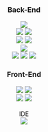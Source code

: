 <div align="center">
 <h3> Back-End</h3>
 <img src="https://img.shields.io/badge/java-4479A1?style=for-the-badge&logo=java&logoColor=white"><br>
 <img src="https://img.shields.io/badge/spring boot-6DB33F?style=for-the-badge&logo=springboot&logoColor=white">
 <img src="https://img.shields.io/badge/spring security-6DB33F?style=for-the-badge&logo=springsecurity&logoColor=white"><br>
 <img src="https://img.shields.io/badge/mysql-4479A1?style=for-the-badge&logo=mysql&logoColor=white">
 <img src="https://img.shields.io/badge/mybatis-4479A1?style=for-the-badge&logo=mybatis&logoColor=white">
<br>
 <img src="https://img.shields.io/badge/apachetomcat-F8DC75?style=for-the-badge&logo=apachetomcat&logoColor=white"><br>
 <img src="https://img.shields.io/badge/amazon rds-527FFF?style=for-the-badge&logo=amazonrds&logoColor=white">
 <img src="https://img.shields.io/badge/amazon ec2-FF9900?style=for-the-badge&logo=amazonec2&logoColor=white">
 <img src="https://img.shields.io/badge/centos-262577?style=for-the-badge&logo=centos&logoColor=white">
</div>

<div align="center">
<h3>Front-End</h3>
<img src="https://img.shields.io/badge/javascript-F7DF1E?style=for-the-badge&logo=javascript&logoColor=white">
<img src="https://img.shields.io/badge/jquery-0769AD?style=for-the-badge&logo=jquery&logoColor=white"> <br>
<img src="https://img.shields.io/badge/css-1572B6?style=for-the-badge&logo=css&logoColor=white">
<img src="https://img.shields.io/badge/html5-E34F26?style=for-the-badge&logo=html5&logoColor=white"> <br>
<br>
</div>
<div align="center">
IDE<br>
<img src="https://img.shields.io/badge/intellij-000000?style=for-the-badge&logo=intellij&logoColor=white">
</div>
